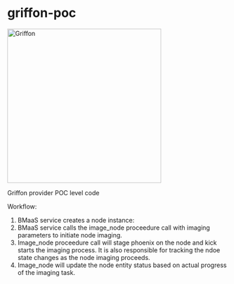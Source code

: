 # griffon-poc

<p align="left">
  <img src="https://github.com/sarabjit-saini/griffon-poc/blob/master/Gypful.jpg" width="350" title="Griffon">
</p>

Griffon provider POC level code

Workflow:
1. BMaaS service creates a node instance:
2. BMaaS service calls the image_node proceedure call with
   imaging parameters to initiate node imaging.
3. Image_node proceedure call will stage phoenix on the node and
   kick starts the imaging process. It is also responsible for
   tracking the ndoe state changes as the node imaging proceeds.
4. Image_node will update the node entity status based on actual
   progress of the imaging task.
